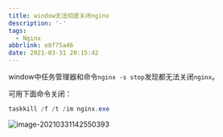 ```yaml
---
title: window无法彻底关闭nginx
description: '-'
tags:
  - Nginx
abbrlink: e8f75a46
date: 2021-03-31 20:15:42
---
```




window中任务管理器和命令`nginx -s stop`发现都无法关闭`nginx`。



可用下面命令关闭：

```powershell
taskkill /f /t /im nginx.exe
```



![image-20210331142550393](http://blog.cdn.ionluo.cn/blog/image-20210331142550393.png)